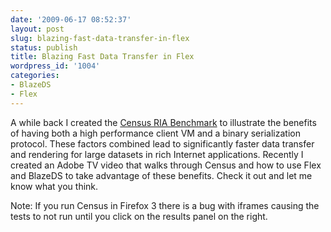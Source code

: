 ```yaml
---
date: '2009-06-17 08:52:37'
layout: post
slug: blazing-fast-data-transfer-in-flex
status: publish
title: Blazing Fast Data Transfer in Flex
wordpress_id: '1004'
categories:
- BlazeDS
- Flex
---
```


A while back I created the [Census RIA Benchmark](/census/) to illustrate the benefits of having both a high performance client VM and a binary serialization protocol.  These factors combined lead to significantly faster data transfer and rendering for large datasets in rich Internet applications.  Recently I created an Adobe TV video that walks through Census and how to use Flex and BlazeDS to take advantage of these benefits.  Check it out and let me know what you think.

Note: If you run Census in Firefox 3 there is a bug with iframes causing the tests to not run until you click on the results panel on the right.


